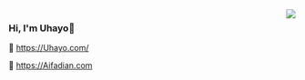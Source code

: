 <img align="right" src="https://github-readme-stats.vercel.app/api?username=Uhayo&show_icons=true&icon_color=805AD5&text_color=718096&bg_color=ffffff&hide_title=true" />

### Hi, I'm Uhayo👋
>

🔗 https://Uhayo.com/

🔗 https://Aifadian.com
